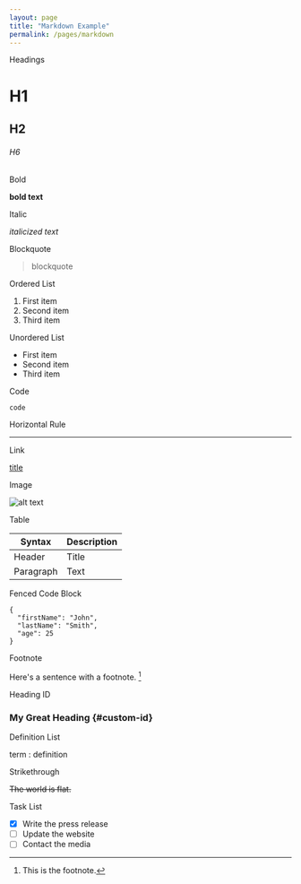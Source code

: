 ```yaml
---
layout: page
title: "Markdown Example"
permalink: /pages/markdown
---
```

Headings

# H1

## H2

###### H6

Bold

**bold text**

Italic

*italicized text*

Blockquote

> blockquote

Ordered List

1. First item
2. Second item
3. Third item

Unordered List

- First item
- Second item
- Third item

Code

`code`

Horizontal Rule

---

Link

[title](https://www.example.com)

Image

![alt text](image.jpg)

Table

| Syntax | Description |
| ----------- | ----------- |
| Header | Title |
| Paragraph | Text |

Fenced Code Block

```
{
  "firstName": "John",
  "lastName": "Smith",
  "age": 25
}
```

Footnote

Here's a sentence with a footnote. [^1]

[^1]: This is the footnote.

Heading ID

### My Great Heading {#custom-id}

Definition List

term
: definition

Strikethrough

~~The world is flat.~~

Task List

- [x] Write the press release
- [ ] Update the website
- [ ] Contact the media